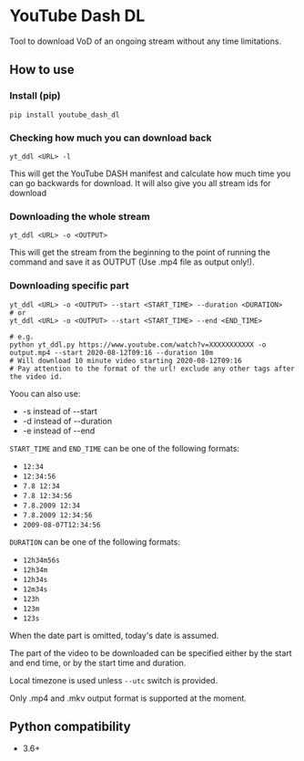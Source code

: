 # YouTube Dash DL

Tool to download VoD of an ongoing stream without any time limitations.

## How to use

### Install (pip)

```shell
pip install youtube_dash_dl
```

### Checking how much you can download back

```shell
yt_ddl <URL> -l
```

This will get the YouTube DASH manifest and calculate how much time you can go backwards for download. It will also give you all stream ids for download

### Downloading the whole stream

```shell
yt_ddl <URL> -o <OUTPUT>
```

This will get the stream from the beginning to the point of running the command and save it as OUTPUT (Use .mp4 file as output only!).

### Downloading specific part

```shell
yt_ddl <URL> -o <OUTPUT> --start <START_TIME> --duration <DURATION>
# or
yt_ddl <URL> -o <OUTPUT> --start <START_TIME> --end <END_TIME>

# e.g.
python yt_ddl.py https://www.youtube.com/watch?v=XXXXXXXXXXX -o output.mp4 --start 2020-08-12T09:16 --duration 10m
# Will download 10 minute video starting 2020-08-12T09:16
# Pay attention to the format of the url! exclude any other tags after the video id.
```

Yoou can also use:

-   \-s instead of --start
-   \-d instead of --duration
-   \-e instead of --end 

`START_TIME` and `END_TIME` can be one of the following formats:

-   `12:34`
-   `12:34:56`
-   `7.8 12:34`
-   `7.8 12:34:56`
-   `7.8.2009 12:34`
-   `7.8.2009 12:34:56`
-   `2009-08-07T12:34:56`

`DURATION` can be one of the following formats:

-   `12h34m56s`
-   `12h34m`
-   `12h34s`
-   `12m34s`
-   `123h`
-   `123m`
-   `123s`

When the date part is omitted, today's date is assumed. 

The part of the video to be downloaded can be specified either by the start and end time, or by the start time and duration. 

Local timezone is used unless `--utc` switch is provided.

Only .mp4 and .mkv output format is supported at the moment.

## Python compatibility

-   3.6+
